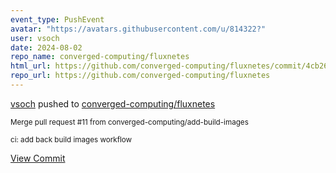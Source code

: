 ```yaml
---
event_type: PushEvent
avatar: "https://avatars.githubusercontent.com/u/814322?"
user: vsoch
date: 2024-08-02
repo_name: converged-computing/fluxnetes
html_url: https://github.com/converged-computing/fluxnetes/commit/4cb267f26938ee024e4971d52e4f2f87025ffcb9
repo_url: https://github.com/converged-computing/fluxnetes
---
```


<a href='https://github.com/vsoch' target='_blank'>vsoch</a> pushed to <a href='https://github.com/converged-computing/fluxnetes' target='_blank'>converged-computing/fluxnetes</a>

<small>Merge pull request #11 from converged-computing/add-build-images

ci: add back build images workflow</small>

<a href='https://github.com/converged-computing/fluxnetes/commit/4cb267f26938ee024e4971d52e4f2f87025ffcb9' target='_blank'>View Commit</a>